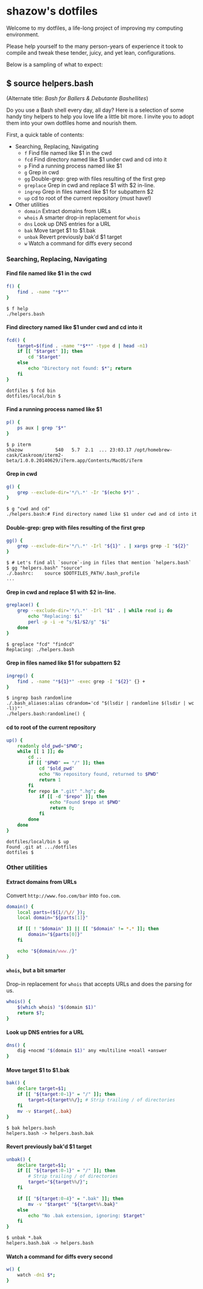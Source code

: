 # shazow's dotfiles

Welcome to my dotfiles, a life-long project of improving my computing 
environment.

Please help yourself to the many person-years of experience it took to compile 
and tweak these tender, juicy, and yet lean, configurations.

Below is a sampling of what to expect:


## $ source helpers.bash

(Alternate title: *Bash for Ballers & Debutante Bashellites*)

Do you use a Bash shell every day, all day? Here is a selection of some handy
tiny helpers to help you love life a little bit more. I invite you to adopt them 
into your own dotfiles home and nourish them.

First, a quick table of contents:

* Searching, Replacing, Navigating
  * `f` Find file named like $1 in the cwd
  * `fcd` Find directory named like $1 under cwd and cd into it
  * `p` Find a running process named like $1
  * `g` Grep in cwd
  * `gg` Double-grep: grep with files resulting of the first grep
  * `greplace` Grep in cwd and replace $1 with $2 in-line.
  * `ingrep` Grep in files named like $1 for subpattern $2
  * `up` cd to root of the current repository (must have!)
* Other utilities
  * `domain` Extract domains from URLs
  * `whois` A smarter drop-in replacement for `whois`
  * `dns` Look up DNS entries for a URL
  * `bak` Move target $1 to $1.bak
  * `unbak` Revert previously bak'd $1 target
  * `w` Watch a command for diffs every second


### Searching, Replacing, Navigating


#### Find file named like $1 in the cwd

```bash
f() {
    find . -name "*$**"
}
```

```
$ f help
./helpers.bash
```

#### Find directory named like $1 under cwd and cd into it

```bash
fcd() {
    target=$(find . -name "*$**" -type d | head -n1)
    if [[ "$target" ]]; then
        cd "$target"
    else
        echo "Directory not found: $*"; return
    fi
}
```

```
dotfiles $ fcd bin
dotfiles/local/bin $
```


#### Find a running process named like $1

```bash
p() {
    ps aux | grep "$*"
}
```

```
$ p iterm
shazow            540   5.7  2.1  ... 23:03.17 /opt/homebrew-cask/Caskroom/iterm2-beta/1.0.0.20140629/iTerm.app/Contents/MacOS/iTerm
```


#### Grep in cwd

```bash
g() {
    grep --exclude-dir='*/\.*' -Ir "$(echo $*)" .
}
```

```
$ g "cwd and cd"
./helpers.bash:# Find directory named like $1 under cwd and cd into it
```


#### Double-grep: grep with files resulting of the first grep

```bash
gg() {
    grep --exclude-dir='*/\.*' -Irl "${1}" . | xargs grep -I "${2}"
}
```

```
$ # Let's find all `source`-ing in files that mention `helpers.bash`
$ gg "helpers.bash" "source"
./.bashrc:    source $DOTFILES_PATH/.bash_profile
...
```


#### Grep in cwd and replace $1 with $2 in-line.

```bash
greplace() {
    grep --exclude-dir='*/\.*' -Irl "$1" . | while read i; do
        echo "Replacing: $i"
        perl -p -i -e "s/$1/$2/g" "$i"
    done
}
```

```
$ greplace "fcd" "findcd"
Replacing: ./helpers.bash
```


#### Grep in files named like $1 for subpattern $2

```bash
ingrep() {
    find . -name "*${1}*" -exec grep -I "${2}" {} +
}
```

```
$ ingrep bash randomline
./.bash_aliases:alias cdrandom='cd "$(lsdir | randomline $(lsdir | wc -l))"'
./helpers.bash:randomline() {
```


#### cd to root of the current repository

```bash
up() {
    readonly old_pwd="$PWD";
    while [[ 1 ]]; do
        cd ..
        if [[ "$PWD" == "/" ]]; then
            cd "$old_pwd"
            echo "No repository found, returned to $PWD"
            return 1
        fi
        for repo in ".git" ".hg"; do
            if [[ -d "$repo" ]]; then
                echo "Found $repo at $PWD"
                return 0;
            fi
        done
    done
}
```

```shell
dotfiles/local/bin $ up
Found .git at .../dotfiles
dotfiles $
```


### Other utilities

#### Extract domains from URLs

Convert `http://www.foo.com/bar` into `foo.com`.

```bash
domain() {
    local parts=(${1//\// });
    local domain="${parts[1]}"

    if [[ ! "$domain" ]] || [[ "$domain" != *.* ]]; then
        domain="${parts[0]}"
    fi

    echo "${domain/www./}"
}
```


#### `whois`, but a bit smarter

Drop-in replacement for `whois` that accepts URLs and does the parsing for us.

```bash
whois() {
    $(which whois) "$(domain $1)"
    return $?;
}
```


#### Look up DNS entries for a URL

```bash
dns() {
    dig +nocmd "$(domain $1)" any +multiline +noall +answer
}
```

#### Move target $1 to $1.bak

```bash
bak() {
    declare target=$1;
    if [[ "${target:0-1}" = "/" ]]; then
        target=${target%%/}; # Strip trailing / of directories
    fi
    mv -v $target{,.bak}
}
```

```shell
$ bak helpers.bash
helpers.bash -> helpers.bash.bak
```


#### Revert previously bak'd $1 target

```bash
unbak() {
    declare target=$1;
    if [[ "${target:0-1}" = "/" ]]; then
        # Strip trailing / of directories
        target="${target%%/}";
    fi

    if [[ "${target:0-4}" = ".bak" ]]; then
        mv -v "$target" "${target%%.bak}"
    else
        echo "No .bak extension, ignoring: $target"
    fi
}
```

```shell
$ unbak *.bak
helpers.bash.bak -> helpers.bash
```


#### Watch a command for diffs every second

```bash
w() {
    watch -dn1 $*;
}
```


